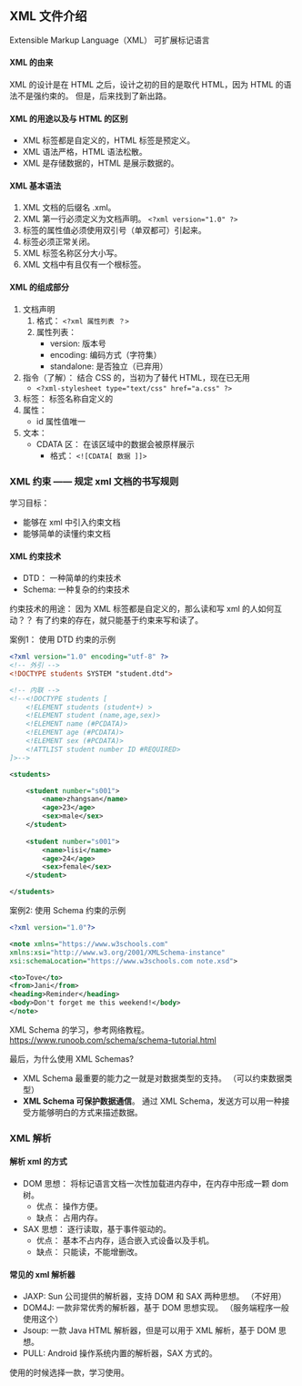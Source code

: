 ## XML 文件介绍
Extensible Markup Language（XML） 可扩展标记语言

#### XML 的由来
XML 的设计是在 HTML 之后，设计之初的目的是取代 HTML，因为 HTML 的语法不是强约束的。 但是，后来找到了新出路。

#### XML 的用途以及与 HTML 的区别
* XML 标签都是自定义的，HTML 标签是预定义。
* XML 语法严格，HTML 语法松散。
* XML 是存储数据的，HTML 是展示数据的。

#### XML 基本语法
1. XML 文档的后缀名 .xml。
2. XML 第一行必须定义为文档声明。 ``<?xml version="1.0" ?>``
3. 标签的属性值必须使用双引号（单双都可）引起来。
4. 标签必须正常关闭。
5. XML 标签名称区分大小写。
6. XML 文档中有且仅有一个根标签。

#### XML 的组成部分
1. 文档声明
    1. 格式： ``<?xml 属性列表 ？>``
    1. 属性列表：
        * version: 版本号
        * encoding: 编码方式（字符集）
        * standalone: 是否独立（已弃用）
2. 指令（了解）： 结合 CSS 的，当初为了替代 HTML，现在已无用
    * ``<?xml-stylesheet type="text/css" href="a.css" ?>``
3. 标签： 标签名称自定义的
4. 属性：
    * id 属性值唯一
5. 文本：
    * CDATA 区： 在该区域中的数据会被原样展示
        * 格式： ``<![CDATA[ 数据 ]]>``

### XML 约束 —— 规定 xml 文档的书写规则
学习目标：
* 能够在 xml 中引入约束文档
* 能够简单的读懂约束文档

#### XML 约束技术
* DTD： 一种简单的约束技术
* Schema: 一种复杂的约束技术

约束技术的用途： 因为 XML 标签都是自定义的，那么读和写 xml 的人如何互动？？ 有了约束的存在，就只能基于约束来写和读了。

案例1： 使用 DTD 约束的示例
```xml
<?xml version="1.0" encoding="utf-8" ?>
<!-- 外引 -->
<!DOCTYPE students SYSTEM "student.dtd">

<!-- 内联 -->
<!--<!DOCTYPE students [
    <!ELEMENT students (student+) >
    <!ELEMENT student (name,age,sex)>
    <!ELEMENT name (#PCDATA)>
    <!ELEMENT age (#PCDATA)>
    <!ELEMENT sex (#PCDATA)>
    <!ATTLIST student number ID #REQUIRED>
]>-->

<students>

    <student number="s001">
        <name>zhangsan</name>
        <age>23</age>
        <sex>male</sex>
    </student>
    
    <student number="s001">
        <name>lisi</name>
        <age>24</age>
        <sex>female</sex>
    </student>

</students>
```

案例2: 使用 Schema 约束的示例
```xml
<?xml version="1.0"?>

<note xmlns="https://www.w3schools.com"
xmlns:xsi="http://www.w3.org/2001/XMLSchema-instance"
xsi:schemaLocation="https://www.w3schools.com note.xsd">

<to>Tove</to>
<from>Jani</from>
<heading>Reminder</heading>
<body>Don't forget me this weekend!</body>
</note>
```

XML Schema 的学习，参考网络教程。 https://www.runoob.com/schema/schema-tutorial.html

最后，为什么使用 XML Schemas?
* XML Schema 最重要的能力之一就是对数据类型的支持。 （可以约束数据类型）
* **XML Schema 可保护数据通信**。 通过 XML Schema，发送方可以用一种接受方能够明白的方式来描述数据。

### XML 解析

#### 解析 xml 的方式
* DOM 思想： 将标记语言文档一次性加载进内存中，在内存中形成一颗 dom 树。
    * 优点： 操作方便。
    * 缺点： 占用内存。
* SAX 思想： 逐行读取，基于事件驱动的。
    * 优点： 基本不占内存，适合嵌入式设备以及手机。
    * 缺点： 只能读，不能增删改。

#### 常见的 xml 解析器
* JAXP: Sun 公司提供的解析器，支持 DOM 和 SAX 两种思想。 （不好用）
* DOM4J: 一款非常优秀的解析器，基于 DOM 思想实现。 （服务端程序一般使用这个）
* Jsoup: 一款 Java HTML 解析器，但是可以用于 XML 解析，基于 DOM 思想。
* PULL: Android 操作系统内置的解析器，SAX 方式的。

使用的时候选择一款，学习使用。
